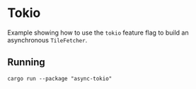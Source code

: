# Tokio

Example showing how to use the `tokio` feature flag to build an asynchronous `TileFetcher`.

## Running

```shell
cargo run --package "async-tokio"
```
